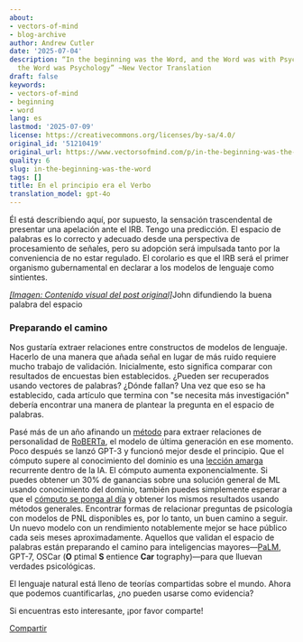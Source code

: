 ```yaml
---
about:
- vectors-of-mind
- blog-archive
author: Andrew Cutler
date: '2025-07-04'
description: “In the beginning was the Word, and the Word was with Psychology, and
  the Word was Psychology” ~New Vector Translation
draft: false
keywords:
- vectors-of-mind
- beginning
- word
lang: es
lastmod: '2025-07-09'
license: https://creativecommons.org/licenses/by-sa/4.0/
original_id: '51210419'
original_url: https://www.vectorsofmind.com/p/in-the-beginning-was-the-word
quality: 6
slug: in-the-beginning-was-the-word
tags: []
title: En el principio era el Verbo
translation_model: gpt-4o
---
```


Él está describiendo aquí, por supuesto, la sensación trascendental de presentar una apelación ante el IRB. Tengo una predicción. El espacio de palabras es lo correcto y adecuado desde una perspectiva de procesamiento de señales, pero su adopción será impulsada tanto por la conveniencia de no estar regulado. El corolario es que el IRB será el primer organismo gubernamental en declarar a los modelos de lenguaje como sintientes.

[*[Imagen: Contenido visual del post original]*](https://substackcdn.com/image/fetch/$s_!6nGN!,f_auto,q_auto:good,fl_progressive:steep/https%3A%2F%2Fbucketeer-e05bbc84-baa3-437e-9518-adb32be77984.s3.amazonaws.com%2Fpublic%2Fimages%2Fedfc8bac-cf78-40f9-88d3-9a30066ff108_817x1600.jpeg)John difundiendo la buena palabra del espacio

### **Preparando el camino**

Nos gustaría extraer relaciones entre constructos de modelos de lenguaje. Hacerlo de una manera que añada señal en lugar de más ruido requiere mucho trabajo de validación. Inicialmente, esto significa comparar con resultados de encuestas bien establecidos. ¿Pueden ser recuperados usando vectores de palabras? ¿Dónde fallan? Una vez que eso se ha establecido, cada artículo que termina con "se necesita más investigación" debería encontrar una manera de plantear la pregunta en el espacio de palabras.

Pasé más de un año afinando un [método](https://psyarxiv.com/gdm5v/) para extraer relaciones de personalidad de [RoBERTa](https://arxiv.org/abs/1907.11692), el modelo de última generación en ese momento. Poco después se lanzó GPT-3 y funcionó mejor desde el principio. Que el cómputo supere al conocimiento del dominio es una [lección amarga](http://www.incompleteideas.net/IncIdeas/BitterLesson.html) recurrente dentro de la IA. El cómputo aumenta exponencialmente. Si puedes obtener un 30% de ganancias sobre una solución general de ML usando conocimiento del dominio, también puedes simplemente esperar a que el [cómputo se ponga al día](https://twitter.com/russelljkaplan/status/1513128016452337667) y obtener los mismos resultados usando métodos generales. Encontrar formas de relacionar preguntas de psicología con modelos de PNL disponibles es, por lo tanto, un buen camino a seguir. Un nuevo modelo con un rendimiento notablemente mejor se hace público cada seis meses aproximadamente. Aquellos que validan el espacio de palabras están preparando el camino para inteligencias mayores—[PaLM](https://ai.googleblog.com/2022/04/pathways-language-model-palm-scaling-to.html), GPT-7, OSCar (**O** ptimal **S** entience **Car** tography)—para que lluevan verdades psicológicas.

El lenguaje natural está lleno de teorías compartidas sobre el mundo. Ahora que podemos cuantificarlas, ¿no pueden usarse como evidencia?

Si encuentras esto interesante, ¡por favor comparte!

[Compartir](https://www.vectorsofmind.com/p/in-the-beginning-was-the-word?utm_source=substack&utm_medium=email&utm_content=share&action=share)